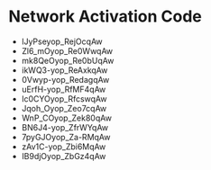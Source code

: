 # Network Activation Code
* lJyPseyop_RejOcqAw
* Zl6_mOyop_Re0WwqAw
* mk8QeOyop_Re0bUqAw
* ikWQ3-yop_ReAxkqAw
* 0Vwyp-yop_RedagqAw
* uErfH-yop_RfMF4qAw
* lc0CYOyop_RfcswqAw
* Jqoh_Oyop_Zeo7cqAw
* WnP_COyop_Zek80qAw
* BN6J4-yop_ZfrWYqAw
* 7pyGJOyop_Za-RMqAw
* zAv1C-yop_Zbi6MqAw
* IB9djOyop_ZbGz4qAw